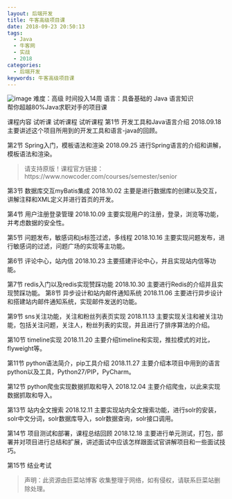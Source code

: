 ```yaml
---
layout: 后端开发
title: 牛客高级项目课
date: 2018-09-23 20:50:13
tags:
  - Java
  - 牛客网
  - 实战
  - 2018
categories:
  - 后端开发
keywords: 牛客高级项目课
---
```

![image](//uploadfiles.nowcoder.com/images/20161224/343_1482544791903_16FF11DA1F3F2E1A875FFEF7E20B8E44)
难度：高级 时间投入14周 语言：具备基础的 Java 语言知识  
帮你超越80%Java求职对手的项目课

课程内容
试听课
试听课程 试听课程 第1节
开发工具和Java语言介绍 2018.09.18
主要讲述这个项目所用到的开发工具和语言-java的回顾。

 第2节
Spring入门，模板语法和渲染 2018.09.25
进行Spring语言的介绍和讲解，模板语法和渲染。

<!-- more -->
<blockquote class="blockquote-center">
请支持原版！课程官方链接：https://www.nowcoder.com/courses/semester/senior</blockquote>
</blockquote>


 第3节
数据库交互myBatis集成 2018.10.02
主要是进行数据库的创建以及交互，讲解注释和XML定义并进行首页的开发。

 第4节
用户注册登录管理 2018.10.09
主要实现用户的注册，登录，浏览等功能，并考虑数据的安全性。

 第5节
问题发布，敏感词和js标签过滤，多线程 2018.10.16
主要实现问题发布，进行敏感词的过滤，问题广场的实现等主功能。

 第6节
评论中心，站内信 2018.10.23
主要搭建评论中心，并且实现站内信等功能。

 第7节
redis入门以及redis实现赞踩功能 2018.10.30
主要进行Redis的介绍并且实现赞踩功能。
第8节
异步设计和站内邮件通知系统 2018.11.06
主要进行异步设计和搭建站内邮件通知系统，实现邮件发送的功能。

 第9节
sns关注功能，关注和粉丝列表页实现 2018.11.13
主要实现关注和被关注功能，包括关注问题，关注人，粉丝列表的实现，并且进行了排序算法的介绍。

 第10节
timeline实现 2018.11.20
主要介绍timeline和实现，推拉模式的对比，flyweight等。

 第11节
python语法简介，pip工具介绍 2018.11.27
主要介绍本项目中用到的语言python以及工具，Python27/PIP，PyCharm。

 第12节
python爬虫实现数据抓取和导入 2018.12.04
主要介绍爬虫，以此来实现数据抓取和导入。

 第13节
站内全文搜索 2018.12.11
主要实现站内全文搜索功能，进行solr的安装，solr中文分词，solr数据库导入，solr数据查询，solr接口调用。

 第14节
项目测试和部署，课程总结回顾 2018.12.18
主要进行单元测试，打包，部署并对项目进行总结和扩展，讲述面试中应该怎样跟面试官讲解项目和一些面试技巧。

 第15节
结业考试

<blockquote class="blockquote-center">声明：此资源由巨菜站博客 收集整理于网络，如有侵权，请联系巨菜站删除处理。</blockquote>

<div id="jspay" sid="OBPPUuJ4614" style="display:none">OBPPUuJ4614</div>
<script type="text/javascript" src="https://www.fageka.com/j.js"></script>
<script type="text/javascript" src="https://www.fageka.com/f.js" charset="utf-8"></script>

